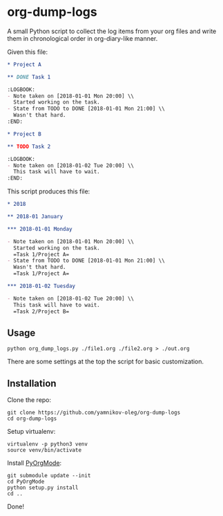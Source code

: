 # org-dump-logs

A small Python script to collect the log items from your org files and write them in chronological order in org-diary-like manner.

Given this file:

```org
* Project A

** DONE Task 1

:LOGBOOK:
- Note taken on [2018-01-01 Mon 20:00] \\
  Started working on the task.
- State from TODO to DONE [2018-01-01 Mon 21:00] \\
  Wasn't that hard.
:END:

* Project B

** TODO Task 2

:LOGBOOK:
- Note taken on [2018-01-02 Tue 20:00] \\
  This task will have to wait.
:END:
```

This script produces this file:

```org
* 2018

** 2018-01 January

*** 2018-01-01 Monday

- Note taken on [2018-01-01 Mon 20:00] \\
  Started working on the task.
  =Task 1/Project A=
- State from TODO to DONE [2018-01-01 Mon 21:00] \\
  Wasn't that hard.
  =Task 1/Project A=

*** 2018-01-02 Tuesday

- Note taken on [2018-01-02 Tue 20:00] \\
  This task will have to wait.
  =Task 2/Project B=
```

## Usage

```
python org_dump_logs.py ./file1.org ./file2.org > ./out.org
```

There are some settings at the top the script for basic customization.

## Installation

Clone the repo:

```
git clone https://github.com/yamnikov-oleg/org-dump-logs
cd org-dump-logs
```

Setup virtualenv:

```
virtualenv -p python3 venv
source venv/bin/activate
```

Install [PyOrgMode](https://github.com/bjonnh/PyOrgMode):

```
git submodule update --init
cd PyOrgMode
python setup.py install
cd ..
```

Done!
